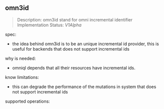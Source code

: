 ## omn3id

> Description: omn3id stand for omni incremental identifier
> Implementation Status: *V1Alpha*


spec:

- the idea behind omn3id is to be an unique incremental id provider, 
this is useful for backends that does not support incremental ids

why is needed:
- omniql depends that all their resources have incremental ids. 

know limitations:
- this can degrade the performance of the mutations in system that does not support incremental ids 


supported operations:

